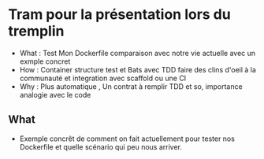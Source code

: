 # Tram pour la présentation lors du tremplin

- What : Test Mon Dockerfile comparaison avec notre vie actuelle avec un exmple concret
- How : Container structure test et Bats avec TDD faire des clins d'oeil à la communauté et integration avec scaffold ou une CI
- Why : Plus automatique , Un contrat à remplir TDD et so, importance analogie avec le code

## What

- Exemple concrêt de comment on fait actuellement pour tester nos Dockerfile et quelle scénario qui peu nous arriver.